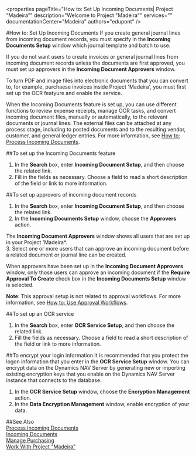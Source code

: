 <properties
                pageTitle="How to: Set Up Incoming Documents| Project “Madeira”"
                description="Welcome to Project "Madeira"" 
                services="" 
                documentationCenter="Madeira"
                authors="edupont" />

#How to: Set Up Incoming Documents
If you create general journal lines from incoming document records, you must specify in the **Incoming Documents Setup** window which journal template and batch to use.

If you do not want users to create invoices or general journal lines from incoming document records unless the documents are first approved, you must set up approvers in the **Incoming Document Approvers** window.

To turn PDF and image files into electronic documents that you can convert to, for example, purchaese invoices inside Project 'Madeira', you must first set up the OCR featyure and enable the service.

When the Incoming Documents feature is set up, you can use different functions to review expense receipts, manage OCR tasks, and convert incoming document files, manually or automatically, to the relevant documents or journal lines. The external files can be attached at any process stage, including to posted documents and to the resulting vendor, customer, and general ledger entries. For more information, see [How to: Process Incoming Documents](across-process-income-documents.md).

##To set up the Incoming Documents feature
1. In the **Search** box, enter **Incoming Document Setup**, and then choose the related link.
2. Fill in the fields as necessary. Choose a field to read a short description of the field or link to more information.

##To set up approvers of incoming document records
1. In the **Search** box, enter **Incoming Document Setup**, and then choose the related link.  
2. In the **Incoming Documents Setup** window, choose the **Approvers** action.

  The **Incoming Document Approvers** window shows all users that are set up in your Project 'Madeira*.  
3. Select one or more users that can approve an incoming document before a related document or journal line can be created.

When approvers have been set up in the **Incoming Document Approvers** window, only those users can approve an incoming document if the **Require Approval To Create** check box in the **Incoming Documents Setup** window is selected.

**Note**: This approval setup is not related to approval workflows. For more information, see [How to: Use Approval Workflows](across-how-use-approval-workflows.md).

##To set up an OCR service
1. In the **Search** box, enter **OCR Service Setup**, and then choose the related link. 
2. Fill the fields as necessary. Choose a field to read a short description of the field or link to more information.


##To encrypt your login information
It is recommended that you protect the logon information that you enter in the **OCR Service Setup** window. You can encrypt data on the Dynamics NAV Server by generating new or importing existing encryption keys that you enable on the Dynamics NAV Server instance that connects to the database.

1. In the **OCR Service Setup** window, choose the **Encryption Management** action.
2. In the **Data Encryption Management** window, enable encryption of your data.

##See Also  
[Process Incoming Documents](across-process-income-documents.md)  
[Incoming Documents](across-income-documents.md)  
[Manage Purchasing](purchasing-manage-purchasing.md)  
[Work With Project "Madeira"](ui-work-product.md)